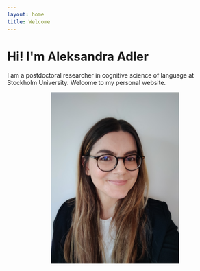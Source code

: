 ```yaml
---
layout: home
title: Welcome
---
```


# Hi! I'm Aleksandra Adler

I am a postdoctoral researcher in cognitive science of language at Stockholm University.
Welcome to my personal website.


<div style="text-align: center;">
  <img src="adler_tolk.jpg" alt="My Photo" width="300" height="400">
</div>

